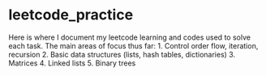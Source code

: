 <h1> leetcode_practice </h1>
Here is where I document my leetcode learning and codes used to solve each task.
The main areas of focus thus far:
1. Control order flow, iteration, recursion
2. Basic data structures (lists, hash tables, dictionaries)
3. Matrices
4. Linked lists
5. Binary trees
